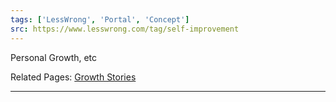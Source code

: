 ```yaml
---
tags: ['LessWrong', 'Portal', 'Concept']
src: https://www.lesswrong.com/tag/self-improvement
---
```


Personal Growth, etc

Related Pages: [Growth Stories](https://www.lesswrong.com/tag/growth-stories)



---

